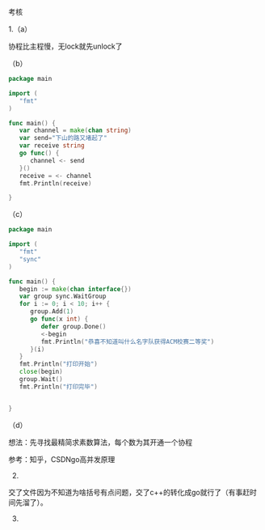 考核

1.（a）

协程比主程慢，无lock就先unlock了

（b）

```go
package main

import (
   "fmt"
)

func main() {
   var channel = make(chan string)
   var send="下山的路又堵起了"
   var receive string
   go func() {
      channel <- send
   }()
   receive = <- channel
   fmt.Println(receive)

}
```

（c）

```go
package main

import (
   "fmt"
   "sync"
)

func main() {
   begin := make(chan interface{})
   var group sync.WaitGroup
   for i := 0; i < 10; i++ {
      group.Add(1)
      go func(x int) {
         defer group.Done()
         <-begin
         fmt.Println("恭喜不知道叫什么名字队获得ACM校赛二等奖")
      }(i)
   }
   fmt.Println("打印开始")
   close(begin)
   group.Wait()
   fmt.Println("打印完毕")


}
```

（d）

想法：先寻找最精简求素数算法，每个数为其开通一个协程

参考：知乎，CSDNgo高并发原理



2.

交了文件因为不知道为啥括号有点问题，交了c++的转化成go就行了（有事赶时间先溜了）。



3.
